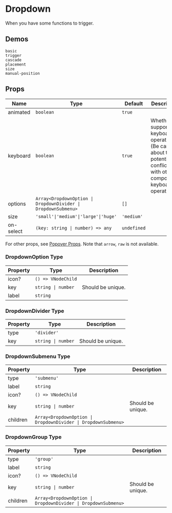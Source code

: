# Dropdown

When you have some functions to trigger.

## Demos

```demo
basic
trigger
cascade
placement
size
manual-position
```

## Props

| Name | Type | Default | Description |
| --- | --- | --- | --- |
| animated | `boolean` | `true` |  |
| keyboard | `boolean` | `true` | Whether is supports keyboard operation. (Be careful about the potential conflicts with other components keyboard operations) |
| options | `Array<DropdownOption \| DropdownDivider \| DropdownSubmenu>` | `[]` |  |
| size | `'small'\|'medium'\|'large'\|'huge'` | `'medium'` |  |
| on-select | `(key: string \| number) => any` | `undefined` |  |

For other props, see [Popover Props](n-popover#Props). Note that `arrow`, `raw` is not available.

### DropdownOption Type

| Property | Type               | Description       |
| -------- | ------------------ | ----------------- |
| icon?    | `() => VNodeChild` |                   |
| key      | `string \| number` | Should be unique. |
| label    | `string`           |                   |

### DropdownDivider Type

| Property | Type               | Description       |
| -------- | ------------------ | ----------------- |
| type     | `'divider'`        |                   |
| key      | `string \| number` | Should be unique. |

### DropdownSubmenu Type

| Property | Type | Description |
| --- | --- | --- |
| type | `'submenu'` |  |
| label | `string` |  |
| icon? | `() => VNodeChild` |  |
| key | `string \| number` | Should be unique. |
| children | `Array<DropdownOption \| DropdownDivider \| DropdownSubmenu>` |  |

### DropdownGroup Type

| Property | Type | Description |
| --- | --- | --- |
| type | `'group'` |  |
| label | `string` |  |
| icon? | `() => VNodeChild` |  |
| key | `string \| number` | Should be unique. |
| children | `Array<DropdownOption \| DropdownDivider \| DropdownSubmenu>` |  |
